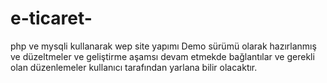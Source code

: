 # e-ticaret-
php   ve mysqli kullanarak wep site yapımı 
 Demo sürümü olarak hazırlanmış ve  düzeltmeler ve  geliştirme aşamsı devam etmekde
  bağlantılar ve gerekli olan  düzenlemeler  kullanıcı tarafından  yarlana bilir olacaktır.
   
